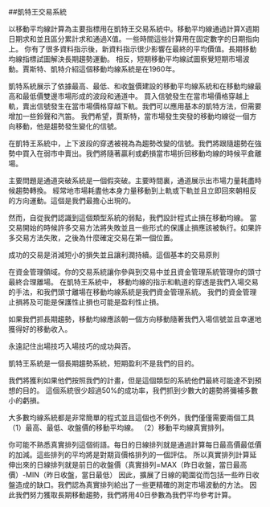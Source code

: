 ##凱特王交易系統

以移動平均線計算為主要指標用在凱特王交易系統中。移動平均線通過計算X週期日期求和並且區分累計求和通過X值。一些時間這些計算用在固定數字的日期指向上。
你有了很多資料指示後，新資料指示很少影響在最終的平均價值。長期移動均線指標試圖解決長期趨勢運動。
相反，短期移動平均線試圖察覺短期市場波動。賈斯特、凱特介紹這個移動均線系統是在1960年。

凱特系統展示了依據最高、最低、和收盤價建設的移動平均線系統和在移動均線最高和最低價雙邊市場形成的波段和通道中。
買入信號發生在當市場價格穿越上軌，賣出信號發生在當市場價格穿越下軌。我們可以應用基本的凱特方法，但需要增加一些鈴聲和汽笛。
我們希望，賈斯特，當市場發生突發的移動均線從一個方向移動，他是趨勢發生變化的信號。

在凱特王系統中，上下波段的穿透被視為為趨勢改變的信號。我們將跟隨趨勢在強勢中買入在弱市中賣出。我們將隨著贏利或虧損當市場折回移動均線的時候平倉離場。

主要問題是通道突破系統是一個假突破。主要時間裏，通道展示出市場力量耗盡時候趨勢轉換。
經常地市場耗盡他本身力量移動到上軌或下軌並且立即回來朝相反的方向運動。這個是我們最擔心出現的。

然而，自從我們認識到這個類型系統的弱點，我們設計程式止損在移動均線。
當交易開始的時候許多交易方法將失敗並且一些形式的保護止損應該被執行。如果許多交易方法失敗，之後為什麼確定交易在第一個位置。

成功的交易是消減短小的損失並且讓利潤持續。這個基本的交易原則

在資金管理領域。你的交易系統讓你參與到交易中並且資金管理系統管理你的頭寸最終合理離場。
在凱特王系統中， 移動均線的指示和軌道的穿透是我們入場交易的手法，和我們頭寸離場在移動均線系統是我們資金管理系統。
我們的資金管理止損將及可能是保護性止損也可能是盈利性止損。

如果我們抓長期趨勢，移動均線應該朝一個方向移動隨著我們入場信號並且幸運地獲得好的移動收入。

永遠記住出場技巧入場技巧的成功與否。

凱特王系統是一個長期趨勢系統，短期盈利不是我們的目的。

我們將獲利如果他們按照我們的計畫，但是這個類型的系統他們最終可能達不到預想的目的。
這個系統很少超過50%的成功率，我們抓到少數大的趨勢將彌補多數小的虧損。

大多數均線系統都是非常簡單的程式並且這個也不例外，我們僅僅需要兩個工具
（1）最高、最低、收盤價的移動平均線。
（2）移動平均線真實排列。

你可能不熟悉真實排列這個術語。每日的日線排列就是通過計算每日最高價最低價的加減。這些排列的平均將是對期貨價格排列的一個評估。
所以真實排列計算延伸出來的日線排列就是前日的收盤價（真實排列=MAX（昨日收盤，當日最高價）-MIN（昨日收盤，當日最低）
因此，擴展了日線的範圍從而包括一些昨日收盤造成的缺口。我們認為真實排列給出了一些更精確的測定市場波動的方法。
因此我們努力獲取長期移動趨勢，我們將用40日參數為我們平均參考計算。
